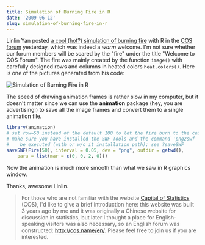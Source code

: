 ```yaml
---
title: Simulation of Burning Fire in R
date: '2009-06-12'
slug: simulation-of-burning-fire-in-r
---
```


Linlin Yan posted [a cool (hot?) simulation of burning fire](http://cos.name/en/topic/the-first-r-code-here) with R in the [COS forum](http://cos.name/en/) yesterday, which was indeed a _warm_ welcome. I'm not sure whether our forum members will be scared by the "fire" under the title "Welcome to COS Forum". The fire was mainly created by the function `image()` with carefully designed rows and columns in heated colors `heat.colors()`. Here is one of the pictures generated from his code:

![Simulation of Burning Fire in R](https://db.yihui.name/imgur/A0hAC.png)

The speed of drawing animation frames is rather slow in my computer, but it doesn't matter since we can use the **animation** package (hey, you are advertising!) to save all the image frames and convert them to a single animation file.

```r 
library(animation)
# set row=50 instead of the default 100 to let the fire burn to the ceiling
# make sure you have installed the SWF Tools and the command 'png2swf' can
#    be executed (with or w/o it installation path); see ?saveSWF
saveSWF(Fire(50), interval = 0.05, dev = "png", outdir = getwd(),
    para = list(mar = c(0, 0, 2, 0)))
```

Now the animation is much more smooth than what we saw in R graphics window.

Thanks, awesome Linlin.

> For those who are not familiar with the website [Capital of Statistics](http://cos.name/) (COS), I'd like to give a brief introduction here: this website was built 3 years ago by me and it was originally a Chinese website for discussion in statistics, but later I thought a place for English-speaking visitors was also necessary, so an English forum was constructed: <http://cos.name/en/>. Please feel free to join us if you are interested.

